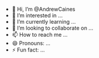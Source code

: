 - 👋 Hi, I’m @AndrewCaines
- 👀 I’m interested in ...
- 🌱 I’m currently learning ...
- 💞️ I’m looking to collaborate on ...
- 📫 How to reach me ...
- 😄 Pronouns: ...
- ⚡ Fun fact: ...

<!---
AndrewCaines/AndrewCaines is a ✨ special ✨ repository because its `README.md` (this file) appears on your GitHub profile.
You can click the Preview link to take a look at your changes.
--->
